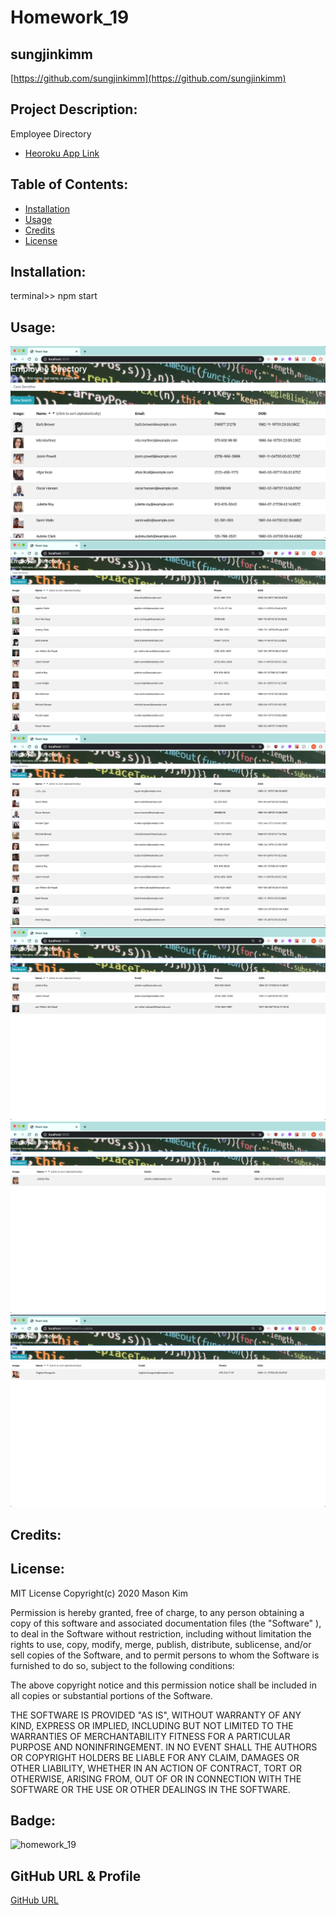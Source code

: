 # Homework_19 

## sungjinkimm
[https://github.com/sungjinkimm](https://github.com/sungjinkimm)

## Project Description:

Employee Directory

* [ Heoroku App Link](https://homework19-emp-directory.herokuapp.com/)


## Table of Contents:

* [Installation](#Installation)
* [Usage](#Usage)
* [Credits](#Credits)
* [License](#License)

## Installation:

terminal>> npm start

## Usage: 
![demo](./public/img/img6.png)
![demo](./public/img/img7.png)
![demo](./public/img/img8.png)
![demo](./public/img/img9.png)
![demo](./public/img/img10.png)
![demo](./public/img/img11.png)


## Credits: 



## License: 

MIT License Copyright(c) 2020 Mason Kim

Permission is hereby granted, free of charge, to any person obtaining a copy of this software and associated documentation files (the "Software" ), to deal in the Software without restriction, including without limitation the rights to use, copy, modify, merge, publish, distribute, sublicense, and/or sell copies of the Software, and to permit persons to whom the Software is furnished to do so, subject to the following conditions:

The above copyright notice and this permission notice shall be included in all copies or substantial portions of the Software.

THE SOFTWARE IS PROVIDED "AS IS",  WITHOUT WARRANTY OF ANY KIND, EXPRESS OR IMPLIED, INCLUDING BUT NOT LIMITED TO THE WARRANTIES OF MERCHANTABILITY FITNESS FOR A PARTICULAR PURPOSE AND NONINFRINGEMENT. IN NO EVENT SHALL THE AUTHORS OR COPYRIGHT HOLDERS BE LIABLE FOR ANY CLAIM, DAMAGES OR OTHER LIABILITY, WHETHER IN AN ACTION OF CONTRACT, TORT OR OTHERWISE, ARISING FROM, OUT OF OR IN CONNECTION WITH THE SOFTWARE OR THE USE OR OTHER DEALINGS IN THE SOFTWARE.

## Badge: 

![homework_19](https://img.shields.io/github/languages/top/sungjinkimm/homework_19)

## GitHub URL & Profile
[GitHub URL](https://github.com/sungjinkimm)


